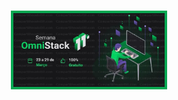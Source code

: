 <h1 align="center">
    <img alt="Be-the-Hero" title="#BeTheHero" src=".github/omnistack11.jpg" width="250px" />
</h1>
